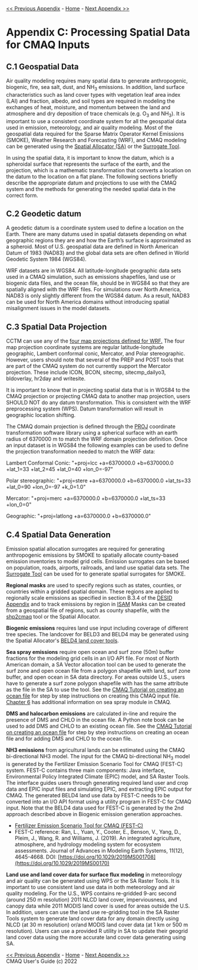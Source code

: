 <!-- BEGIN COMMENT -->

[<< Previous Appendix](CMAQ_UG_appendixB_emissions_control.md) - [Home](../README.md) - [Next Appendix >>](CMAQ_UG_appendixD_parallel_implementation.md)

<!-- END COMMENT -->

# Appendix C: Processing Spatial Data for CMAQ Inputs

## C.1 Geospatial Data

Air quality modeling requires many spatial data to generate anthropogenic,
biogenic, fire, sea salt, dust, and NH<sub>3</sub> emissions. In addition, land surface characteristics such as
land cover types with vegetation leaf area index (LAI) and fraction, albedo, and soil types are required in
modeling the exchanges of heat, moisture, and momentum between the land and atmosphere and dry deposition
of trace chemicals (e.g. O<sub>3</sub> and NH<sub>3</sub>). It is important to use a consistent coordinate system for all the geospatial data used in emission, meteorology, and air quality modeling. Most of the geospatial data
required for the Sparse Matrix Operator Kernel Emissions (SMOKE), Weather Research and Forecasting
(WRF), and CMAQ modeling can be generated using the [Spatial Allocator (SA)](https://www.cmascenter.org/sa-tools/) or the [Surrogate Tool](https://github.com/CEMPD/SurrogateToolsDB).

In using the spatial data, it is important to know the datum, which is a spheroidal surface that represents the surface of the earth, and the projection, which is a mathematic transformation that converts a location on the datum to the location on a flat plane. The following sections briefly describe the appropriate datum and projections to use with the CMAQ system and the methods for generating the needed spatial data in the correct form.

## C.2 Geodetic datum

 A geodetic datum is a coordinate system used to define a location on the Earth.
 There are many datums used in spatial datasets depending on what geographic regions they are and
 how the Earth’s surface is approximated as a spheroid.  Most of U.S. geospatial data are defined in
 North American Datum of 1983 (NAD83) and the global data sets are often defined in World Geodetic System
1984 (WGS84).

WRF datasets are in WGS84.  All latitude-longitude geographic data sets used in a CMAQ simulation,
such as emissions shapefiles, land use or biogenic data files, and the ocean file, should be in WGS84
so that they are spatially aligned with the WRF files.  For simulations over North America, NAD83 is only
slightly different from the WGS84 datum.  As a result, NAD83 can be used for North America domains without
introducing spatial misalignment issues in the model datasets.

## C.3 Spatial Data Projection

CCTM can use any of the [four map projections defined for WRF.](http://www2.mmm.ucar.edu/wrf/users/docs/user_guide_V3/users_guide_chap3.htm) 
The four map projection coordinate systems are regular latitude-longitude geographic, Lambert conformal conic, Mercator, and Polar
stereographic. However, users should note that several of the PREP and POST tools that are part of the CMAQ system do not currently support the Mercator projection.  These include ICON, BCON, sitecmp, sitecmp_dailyo3, bldoverlay, hr2day and writesite.

It is important to know that in projecting spatial data that is in WGS84 to the CMAQ projection or projecting CMAQ data to another map projection, users SHOULD NOT do any datum transformation. This is consistent with the WRF preprocessing system (WPS). Datum transformation will result in  geographic location shifting.

The CMAQ domain projection is defined through the [PROJ](https://proj.org) coordinate transformation software library using a spherical surface with an earth radius of 6370000 m to match the WRF domain projection definition.  Once an input dataset is in WGS84 the following examples can be used to define the projection transformation needed to match the WRF data:

Lambert Conformal Conic:  "+proj=lcc +a=6370000.0 +b=6370000.0 +lat_1=33 +lat_2=45 +lat_0=40 +lon_0=-97"

Polar stereographic:  "+proj=stere +a=6370000.0 +b=6370000.0 +lat_ts=33 +lat_0=90 +lon_0=-97 +k_0=1.0"

Mercator:  "+proj=merc +a=6370000.0 +b=6370000.0 +lat_ts=33 +lon_0=0"

Geographic:  "+proj=latlong +a=6370000.0 +b=6370000.0"

## C.4 Spatial Data Generation

Emission spatial allocation surrogates are required for generating anthropogenic emissions by SMOKE to
spatially allocate county-based emission inventories to model grid cells. Emission surrogates can be based
on population, roads, airports, railroads, and land use spatial data sets. The [Surrogate Tool](https://github.com/CEMPD/SurrogateToolsDB) can be used for to generate spatial surrogates for SMOKE.

**Regional masks** are used to specify regions such as states, counties, or countries within a gridded spatial domain. These regions are applied to regionally scale emissions as specified in section B.3.4 of the [DESID Appendix](CMAQ_UG_appendixB_emissions_control.md) and to track emissions by region in [ISAM](../Users_Guide/CMAQ_UG_ch11_ISAM.md) Masks can be created from a geospatial file of regions, such as county shapefile, with the [shp2cmaq](../../../PREP/shp2cmaq/README.md) tool or the Spatial Allocator.

**Biogenic emissions** requires land use input including coverage of different tree species. The landcover for BELD3 and BELD4 may be generated using the Spatial Allocator's [BELD4 land cover tools](https://github.com/CMASCenter/Spatial-Allocator/blob/master/docs/User_Manual/SA_ch03_vector.md#processing-biogenic-emissions-land-use-data).

**Sea spray emissions** require open ocean and surf zone (50m) buffer fractions for the modeling grid
 cells in an I/O API file. For most of North American domain, a SA Vector allocation tool can be used
 to generate the surf zone and open ocean file from a polygon shapefile with land, surf zone buffer,
 and open ocean in SA data directory. For areas outside U.S., users have to generate a surf zone polygon
 shapefile with has the same attribute as the file in the SA to use the tool.  See the [CMAQ Tutorial on creating an ocean file](Appendix/CMAQ_UG_tutorial_oceanfile.md) for step by step instructions on creating this CMAQ input file. [Chapter 6](CMAQ_UG_ch06_model_configuration_options.md#sea-spray) has additional information on sea spray module in CMAQ.
 
**DMS and halocarbon emissions** are calculated in-line and require the presence of DMS and CHLO in the ocean file. 
 A Python note book can be used to add DMS and CHLO to an existing ocean file. See the [CMAQ Tutorial on creating an ocean file](Appendix/CMAQ_UG_tutorial_oceanfile.md) for step by step instructions on creating an ocean file and for adding DMS and CHLO to the ocean file. 
 
**NH3 emissions** from agricultural lands can be estimated using the CMAQ bi-directional NH3 model. The
input for the CMAQ bi-directional NH<sub>3</sub> model is generated by the Fertilizer Emission Scenario Tool for
CMAQ (FEST-C) system. FEST-C contains three main components: Java interface, Environmental Policy
Integrated Climate (EPIC) model, and SA Raster Tools. The interface guides users through generating
required land user and crop data and EPIC input files and simulating EPIC, and extracting EPIC output
for CMAQ. The generated BELD4 land use data by FEST-C needs to be converted into an I/O API format
using a utility program in FEST-C for CMAQ input. Note that the BELD4 data used for FEST-C is generated by the 2nd approach described above in Biogenic emission generation approaches.  

- [Fertilizer Emission Scenario Tool for CMAQ (FEST-C)](https://www.cmascenter.org/fest-c/) 
- FEST-C reference: Ran, L., Yuan, Y., Cooter, E., Benson, V., Yang, D., Pleim, J., Wang, R. and Williams, J. (2019). An integrated agriculture, atmosphere, and hydrology modeling system for ecosystem assessments. Journal of Advances in Modeling Earth Systems, 11(12), 4645-4668. DOI: [https://doi.org/10.1029/2019MS001708](https://doi.org/10.1029/2019MS00170)

**Land use and land cover data for surface flux modeling** in meteorology and air quality can be
generated using WPS or the SA Raster Tools. It is important to use consistent land use data in both
meteorology and air quality modeling. For the U.S., WPS contains re-gridded 9-arc
second (around 250 m resolution) 2011 NLCD land cover, imperviousness, and canopy data while 2011 MODIS
land cover is used for areas outside the U.S. In addition, users can use the land use re-gridding tool in the
SA Raster Tools system to generate land cover data for any domain directly using NLCD (at 30 m resolution)
or/and MODIS land cover data (at 1 km or 500 m resolution). Users can use a provided R utility in SA to
update their geogrid land cover data using the more accurate land cover data generating using SA.

<!-- BEGIN COMMENT -->

[<< Previous Appendix](CMAQ_UG_appendixB_emissions_control.md) - [Home](../README.md) - [Next Appendix >>](CMAQ_UG_appendixD_parallel_implementation.md)<br>
CMAQ User's Guide (c) 2022<br>
<!-- END COMMENT -->
